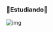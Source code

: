 ### 🌌Estudiando🌌 
![img](https://encrypted-tbn0.gstatic.com/images?q=tbn:ANd9GcS6FYQ5YvboMtK05o81JO39hdI26hE5y-phSg&usqp=CAU)
